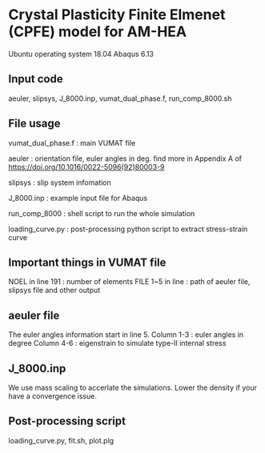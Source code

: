 # Crystal Plasticity Finite Elmenet (CPFE) model for AM-HEA
Ubuntu operating system 18.04
Abaqus 6.13

## Input code
aeuler, slipsys, J_8000.inp, vumat_dual_phase.f, run_comp_8000.sh

## File usage
vumat_dual_phase.f		: main VUMAT file

aeuler					: orientation file, euler angles in deg.
						  find more in Appendix A of https://doi.org/10.1016/0022-5096(92)80003-9

slipsys					: slip system infomation

J_8000.inp				: example input file for Abaqus

run_comp_8000			: shell script to run the whole simulation

loading_curve.py		: post-processing python script to extract stress-strain curve


## Important things in VUMAT file
NOEL in line 191		: number of elements
FILE 1~5 in line		: path of aeuler file, slipsys file and other output


## aeuler file
The euler angles information start in line 5. 
Column 1-3				: euler angles in degree
Column 4-6				: eigenstrain to simulate type-II internal stress


## J_8000.inp
We use mass scaling to accerlate the simulations.
Lower the density if your have a convergence issue.

## Post-processing script
loading_curve.py, fit.sh, plot.plg